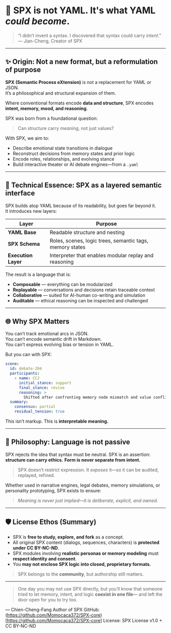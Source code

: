 # 📘 SPX is not YAML. It's what YAML *could become*.

> “I didn’t invent a syntax. I discovered that syntax could carry *intent*.”  
> — Jian-Cheng, Creator of SPX

---

## ✨ Origin: Not a new format, but a reformulation of purpose

**SPX (Semantic Process eXtension)** is not a replacement for YAML or JSON.  
It’s a philosophical and structural expansion of them.

Where conventional formats encode **data and structure**, SPX encodes **intent, memory, mood, and reasoning**.

SPX was born from a foundational question:

> Can structure carry *meaning*, not just values?

With SPX, we aim to:

- Describe emotional state transitions in dialogue
- Reconstruct decisions from memory states and prior logic
- Encode roles, relationships, and evolving stance
- Build interactive theater or AI debate engines—from a `.yaml`

---

## 🔧 Technical Essence: SPX as a layered semantic interface

SPX builds atop YAML because of its readability, but goes far beyond it.  
It introduces new layers:

| Layer              | Purpose                                                   |
|--------------------|-----------------------------------------------------------|
| **YAML Base**      | Readable structure and nesting                            |
| **SPX Schema**     | Roles, scenes, logic trees, semantic tags, memory states  |
| **Execution Layer**| Interpreter that enables modular replay and reasoning     |

The result is a language that is:

- **Composable** — everything can be modularized
- **Replayable** — conversations and decisions retain traceable context
- **Collaborative** — suited for AI-human co-writing and simulation
- **Auditable** — ethical reasoning can be inspected and challenged

---

## 🌐 Why SPX Matters

You can’t track emotional arcs in JSON.  
You can’t encode semantic drift in Markdown.  
You can’t express evolving bias or tension in YAML.  

But you can with SPX:

```yaml
scene:
  id: debate-204
  participants:
    - name: CCJ
      initial_stance: support
      final_stance: revise
      reasoning: >
        Shifted after confronting memory node mismatch and value conflict.
  summary:
    consensus: partial
    residual_tension: true
````

This isn’t markup.
This is **interpretable meaning.**

---

## 🧠 Philosophy: Language is not passive

SPX rejects the idea that syntax must be neutral.
SPX is an assertion: **structure can carry ethics.**
**Form is never separate from intent.**

> SPX doesn’t restrict expression.
> It *exposes* it—so it can be audited, replayed, refined.

Whether used in narrative engines, legal debates, memory simulations, or personality prototyping, SPX exists to ensure:

> *Meaning is never just implied—it is deliberate, explicit, and owned.*

---

## 🛡 License Ethos (Summary)

* SPX is **free to study, explore, and fork** as a concept.
* All original SPX content (dialogs, sequences, characters) is **protected under CC BY-NC-ND**.
* SPX modules involving **realistic personas or memory modeling** must **respect identity and consent**.
* You **may not enclose SPX logic into closed, proprietary formats.**

> SPX belongs to the **community**, but authorship still matters.

---

> One day you may not use SPX directly,
> but you’ll know that someone tried to let memory, intent, and logic
> **coexist in one file**—
> and left the door open for you to try too.

— Chien-Cheng-Fang
Author of SPX
GitHub: (https://github.com/Momocaca372/SPX-core)[https://github.com/Momocaca372/SPX-core]
License: SPX License v1.0 + CC BY-NC-ND

```

